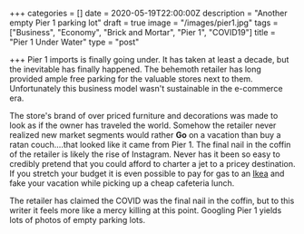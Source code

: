+++
categories = []
date = 2020-05-19T22:00:00Z
description = "Another empty Pier 1 parking lot"
draft = true
image = "/images/pier1.jpg"
tags = ["Business", "Economy", "Brick and Mortar", "Pier 1", "COVID19"]
title = "Pier 1 Under Water"
type = "post"

+++
Pier 1 imports is finally going under.  It has taken at least a decade, but the inevitable has finally happened.  The behemoth retailer has long provided ample free parking for the valuable stores next to them.  Unfortunately this business model wasn't sustainable in the e-commerce era.  

The store's brand of over priced furniture and decorations was made to look as if the owner has traveled the world.  Somehow the retailer never realized new market segments would rather **Go** on a vacation than buy a ratan couch....that looked like it came from Pier 1.  The final nail in the coffin of the retailer is likely the rise of Instagram.  Never has it been so easy to credibly pretend that you could afford to charter a jet to a pricey destination.  If you stretch your budget it is even possible to pay for gas to an [Ikea](https://www.cnet.com/news/instagram-influencer-natalia-taylor-fakes-bali-vacation-with-ikea-pics/) and fake your vacation while picking up a cheap cafeteria lunch.

The retailer has claimed the COVID was the final nail in the coffin, but to this writer it feels more like a mercy killing at this point.  Googling Pier 1 yields lots of photos of empty parking lots.

